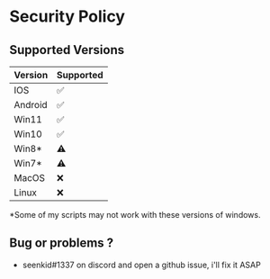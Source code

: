 # Security Policy

## Supported Versions

| Version | Supported          |
| ------- | ------------------ |
| IOS     | :white_check_mark: |
| Android | :white_check_mark: |
| Win11   | :white_check_mark: |
| Win10   | :white_check_mark: |
| Win8*   | :warning:          |
| Win7*   | :warning:          |
| MacOS   | :x:                |
| Linux   | :x:                |

*Some of my scripts may not work with these versions of windows.

## Bug or problems ? 
- seenkid#1337 on discord and open a github issue, i'll fix it ASAP
